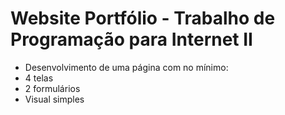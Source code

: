 # Website Portfólio - Trabalho de Programação para Internet II
- Desenvolvimento de uma página com no mínimo:
- 4 telas
- 2 formulários
- Visual simples
